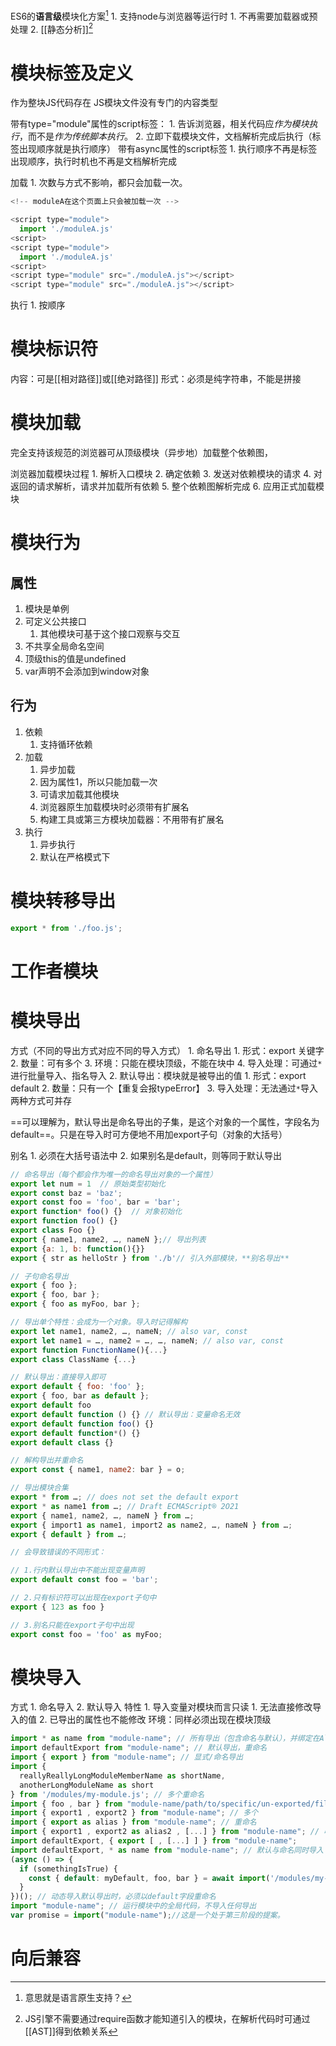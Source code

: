 ES6的**语言级**模块化方案[^2]
	1. 支持node与浏览器等运行时
		1. 不再需要加载器或预处理
	2. [[静态分析]][^1] 
# 模块标签及定义
作为整块JS代码存在
JS模块文件没有专门的内容类型

带有type="module"属性的script标签：
	1. 告诉浏览器，相关代码应*作为模块执行*，而不是*作为传统脚本执行*。
	2. 立即下载模块文件，文档解析完成后执行（标签出现顺序就是执行顺序）
带有async属性的script标签
	1. 执行顺序不再是标签出现顺序，执行时机也不再是文档解析完成

加载
	1. 次数与方式不影响，都只会加载一次。
```javascript
<!-- moduleA在这个页面上只会被加载一次 -->

<script type="module">
  import './moduleA.js'
<script>
<script type="module">
  import './moduleA.js'
<script>
<script type="module" src="./moduleA.js"></script>
<script type="module" src="./moduleA.js"></script>
```
执行
	1. 按顺序
# 模块标识符
内容：可是[[相对路径]]或[[绝对路径]] 
形式：必须是纯字符串，不能是拼接
# 模块加载
完全支持该规范的浏览器可从顶级模块（异步地）加载整个依赖图，

浏览器加载模块过程
	1. 解析入口模块
	2. 确定依赖
	3. 发送对依赖模块的请求
	4. 对返回的请求解析，请求并加载所有依赖
	5. 整个依赖图解析完成
	6. 应用正式加载模块
# 模块行为
## 属性
1. 模块是单例
2. 可定义公共接口
	1. 其他模块可基于这个接口观察与交互
3. 不共享全局命名空间
4. 顶级this的值是undefined
5. var声明不会添加到window对象
## 行为
1. 依赖
	1. 支持循环依赖
2. 加载
	1. 异步加载
	2. 因为属性1，所以只能加载一次
	3. 可请求加载其他模块
	4. 浏览器原生加载模块时必须带有扩展名
	5. 构建工具或第三方模块加载器：不用带有扩展名
3. 执行
	1. 异步执行
	2. 默认在严格模式下
# 模块转移导出
```javascript
export * from './foo.js';
```
# 工作者模块

# 模块导出
方式（不同的导出方式对应不同的导入方式）
	1. 命名导出
		1. 形式：export 关键字
		2. 数量：可有多个
		3. 环境：只能在模块顶级，不能在块中
		4. 导入处理：可通过`*`进行批量导入、指名导入
	2. 默认导出：模块就是被导出的值
		1. 形式：export default
		2. 数量：只有一个【重复会报typeError】
		3. 导入处理：无法通过`*`导入
两种方式可并存

==可以理解为，默认导出是命名导出的子集，是这个对象的一个属性，字段名为default==。只是在导入时可方便地不用加export子句（对象的大括号）

别名
	1. 必须在大括号语法中
	2. 如果别名是default，则等同于默认导出
``` javascript
// 命名导出（每个都会作为唯一的命名导出对象的一个属性）
export let num = 1  // 原始类型初始化
export const baz = 'baz';
export const foo = 'foo', bar = 'bar';
export function* foo() {}  // 对象初始化
export function foo() {}
export class Foo {}
export { name1, name2, …, nameN };// 导出列表
export {a: 1, b: function(){}} 
export { str as helloStr } from './b'// 引入外部模块，**别名导出**

// 子句命名导出
export { foo };
export { foo, bar };
export { foo as myFoo, bar };

// 导出单个特性：会成为一个对象。导入时记得解构
export let name1, name2, …, nameN; // also var, const
export let name1 = …, name2 = …, …, nameN; // also var, const
export function FunctionName(){...}
export class ClassName {...}

// 默认导出：直接导入即可
export default { foo: 'foo' };
export { foo, bar as default };
export default foo
export default function () {} // 默认导出：变量命名无效
export default function foo() {}
export default function*() {}
export default class {}

// 解构导出并重命名
export const { name1, name2: bar } = o;

// 导出模块合集
export * from …; // does not set the default export
export * as name1 from …; // Draft ECMAScript® 2O21
export { name1, name2, …, nameN } from …;
export { import1 as name1, import2 as name2, …, nameN } from …;
export { default } from …;

// 会导致错误的不同形式：

// 1.行内默认导出中不能出现变量声明
export default const foo = 'bar';

// 2.只有标识符可以出现在export子句中
export { 123 as foo }

// 3.别名只能在export子句中出现
export const foo = 'foo' as myFoo;
```

# 模块导入
方式
	1. 命名导入
	2. 默认导入
特性
	1. 导入变量对模块而言只读
		1. 无法直接修改导入的值
		2. 已导出的属性也不能修改
环境：同样必须出现在模块顶级
```javascript
import * as name from "module-name"; // 所有导出（包含命名与默认），并绑定在All
import defaultExport from "module-name"; // 默认导出，重命名
import { export } from "module-name"; // 显式/命名导出
import {
  reallyReallyLongModuleMemberName as shortName,
  anotherLongModuleName as short
} from '/modules/my-module.js'; // 多个重命名
import { foo , bar } from "module-name/path/to/specific/un-exported/file";
import { export1 , export2 } from "module-name"; // 多个
import { export as alias } from "module-name"; // 重命名
import { export1 , export2 as alias2 , [...] } from "module-name"; // 收集
import defaultExport, { export [ , [...] ] } from "module-name";
import defaultExport, * as name from "module-name"; // 默认与命名同时导入（默认必须在前）
(async () => {
  if (somethingIsTrue) {
    const { default: myDefault, foo, bar } = await import('/modules/my-module.js');
  }
})(); // 动态导入默认导出时，必须以default字段重命名
import "module-name"; // 运行模块中的全局代码，不导入任何导出
var promise = import("module-name");//这是一个处于第三阶段的提案。
```

# 向后兼容


[^1]: JS引擎不需要通过require函数才能知道引入的模块，在解析代码时可通过[[AST]]得到依赖关系
[^2]: 意思就是语言原生支持？